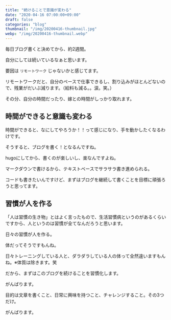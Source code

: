 ```yaml
---
title: "続けることで意識が変わる"
date: "2020-04-16 07:00:00+09:00"
draft: false
categories: "blog"
thumbnail: "/img/20200416-thumbnail.jpg"
webp: "/img/20200416-thumbnail.webp"
---
```


毎日ブログ書くと決めてから、約2週間。

自分にしては続いているなぁと思います。

要因は `リモートワーク` じゃないかと感じてます。

リモートワークだと、自分のペースで仕事できるし、割り込みがほとんどないので、残業がだいぶ減ります。（給料も減る。。涙。笑。）

その分、自分の時間だったり、嫁との時間がしっかり取れます。

## 時間ができると意識も変わる

時間ができると、なにしてやろうか！！って感じになり、手を動かしたくなるわけです。

そうすると、ブログを書く！となるんですね。

hugoにしてから、書くのが楽しいし、楽なんですよね。

マークダウンで書けるから、テキストベースでサラサラ書き進められる。

コードも書きたいんですけど、まずはブログを継続して書くことを目標に頑張ろうと思ってます。

## 習慣が人を作る

「人は習慣の生き物」とはよく言ったもので、生活習慣病というのがあるくらいですから、人というのは習慣が全てなんだろうと思います。

日々の習慣が人を作る。

体だってそうですもんね。

日々トレーニングしている人と、ダラダラしている人の体って全然違いますもんね。※体質は除きます。笑

だから、まずはこのブログを続けることを習慣化します。

がんばります。

目的は文章を書くこと、日常に興味を持つこと、チャレンジすること。その3つだけ。

がんばります。